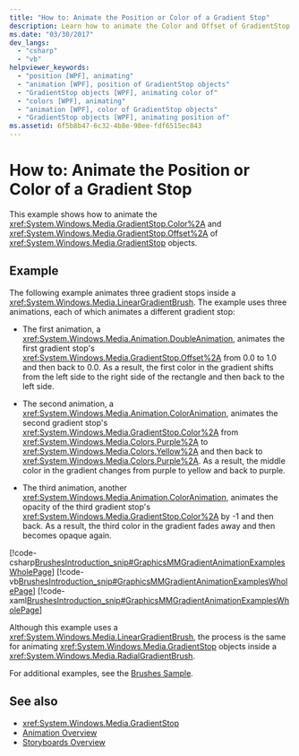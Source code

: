 ```yaml
---
title: "How to: Animate the Position or Color of a Gradient Stop"
description: Learn how to animate the Color and Offset of GradientStop objects when painting an area with a linear gradient.
ms.date: "03/30/2017"
dev_langs: 
  - "csharp"
  - "vb"
helpviewer_keywords: 
  - "position [WPF], animating"
  - "animation [WPF], position of GradientStop objects"
  - "GradientStop objects [WPF], animating color of"
  - "colors [WPF], animating"
  - "animation [WPF], color of GradientStop objects"
  - "GradientStop objects [WPF], animating position of"
ms.assetid: 6f5b8b47-6c32-4b8e-98ee-fdf6515ec843
---
```

# How to: Animate the Position or Color of a Gradient Stop
This example shows how to animate the <xref:System.Windows.Media.GradientStop.Color%2A> and <xref:System.Windows.Media.GradientStop.Offset%2A> of <xref:System.Windows.Media.GradientStop> objects.  
  
## Example  
 The following example animates three gradient stops inside a <xref:System.Windows.Media.LinearGradientBrush>. The example uses three animations, each of which animates a different gradient stop:  
  
- The first animation, a <xref:System.Windows.Media.Animation.DoubleAnimation>, animates the first gradient stop's <xref:System.Windows.Media.GradientStop.Offset%2A> from 0.0 to 1.0 and then back to 0.0. As a result, the first color in the gradient shifts from the left side to the right side of the rectangle and then back to the left side.  
  
- The second animation, a <xref:System.Windows.Media.Animation.ColorAnimation>, animates the second gradient stop's <xref:System.Windows.Media.GradientStop.Color%2A> from <xref:System.Windows.Media.Colors.Purple%2A> to <xref:System.Windows.Media.Colors.Yellow%2A> and then back to <xref:System.Windows.Media.Colors.Purple%2A>. As a result, the middle color in the gradient changes from purple to yellow and back to purple.  
  
- The third animation, another <xref:System.Windows.Media.Animation.ColorAnimation>, animates the opacity of the third gradient stop's <xref:System.Windows.Media.GradientStop.Color%2A> by -1 and then back. As a result, the third color in the gradient fades away and then becomes opaque again.  
  
 [!code-csharp[BrushesIntroduction_snip#GraphicsMMGradientAnimationExamplesWholePage](~/samples/snippets/csharp/VS_Snippets_Wpf/BrushesIntroduction_snip/CSharp/GradientStopAnimationExample.cs#graphicsmmgradientanimationexampleswholepage)]
 [!code-vb[BrushesIntroduction_snip#GraphicsMMGradientAnimationExamplesWholePage](~/samples/snippets/visualbasic/VS_Snippets_Wpf/BrushesIntroduction_snip/visualbasic/gradientstopanimationexample.vb#graphicsmmgradientanimationexampleswholepage)]
 [!code-xaml[BrushesIntroduction_snip#GraphicsMMGradientAnimationExamplesWholePage](~/samples/snippets/xaml/VS_Snippets_Wpf/BrushesIntroduction_snip/XAML/GradientStopAnimationExample.xaml#graphicsmmgradientanimationexampleswholepage)]  
  
 Although this example uses a <xref:System.Windows.Media.LinearGradientBrush>, the process is the same for animating <xref:System.Windows.Media.GradientStop> objects inside a <xref:System.Windows.Media.RadialGradientBrush>.  
  
 For additional examples, see the [Brushes Sample](https://github.com/Microsoft/WPF-Samples/tree/master/Graphics/Brushes).  
  
## See also

- <xref:System.Windows.Media.GradientStop>
- [Animation Overview](animation-overview.md)
- [Storyboards Overview](storyboards-overview.md)
